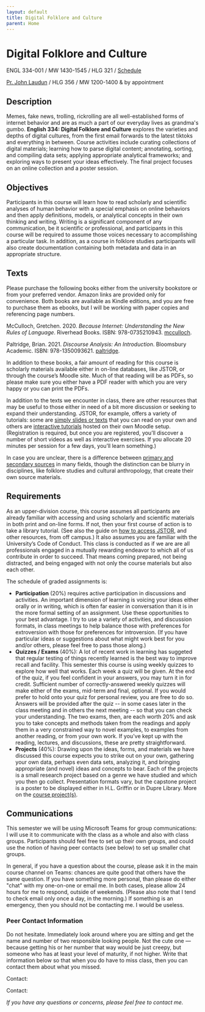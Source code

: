 ```yaml
---
layout: default
title: Digital Folklore and Culture
parent: Home
---
```



<!-- <p><img alt="Illustration of Digital Culture's Complex Networks" src="images/334-banner.png" width="500" align = "center"/></p> -->

# Digital Folklore and Culture

ENGL 334-001 / MW 1430-1545 / HLG 321 / [Schedule](schedule.md)

[Pr. John Laudun](https://johnlaudun.net/) / HLG 356 / MW 1200-1400 & by appointment


## Description

Memes, fake news, trolling, rickrolling are all well-established forms of internet behavior and are as much a part of our everyday lives as grandma's gumbo. **English 334: Digital Folklore and Culture** explores the varieties and depths of digital cultures, from the first email forwards to the latest tiktoks and everything in between. Course activities include curating collections of digital materials; learning how to parse digital content; annotating, sorting, and compiling data sets; applying appropriate analytical frameworks; and exploring ways to present your ideas effectively. The final project focuses on an online collection and a poster session.

## Objectives

Participants in this course will learn how to read scholarly and scientific analyses of human behavior with a special emphasis on online behaviors and then apply definitions, models, or analytical concepts in their own thinking and writing. Writing is a significant component of any communication, be it scientific or professional, and participants in this course will be required to assume those voices necessary to accomplishing a particular task. In addition, as a course in folklore studies participants will also create documentation containing both metadata and data in an appropriate structure.

## Texts

Please purchase the following books either from the university bookstore or from your preferred vendor. Amazon links are provided only for convenience. Both books are available as Kindle editions, and you are free to purchase them as ebooks, but I will be working with paper copies and referencing page numbers. 

McCulloch, Gretchen. 2020. _Because Internet: Understanding the New Rules of Language_. Riverhead Books. ISBN: 978-0735210943. [mcculloch][].

Paltridge, Brian. 2021. _Discourse Analysis: An Introduction_. Bloomsbury Academic. ISBN: 978-1350093621. [paltridge][].

[mcculloch]: https://www.amazon.com/Because-Internet-Understanding-Rules-Language/dp/0735210942/
[paltridge]: https://www.amazon.com/Discourse-Analysis-Introduction-Bloomsbury/dp/1350093629/

In addition to these books, a fair amount of reading for this course is scholarly materials available either in on-line databases, like JSTOR, or through the course’s Moodle site. Much of that reading will be as PDFs, so please make sure you either have a PDF reader with which you are very happy or you can print the PDFs. 

In addition to the texts we encounter in class, there are other resources that may be useful to those either in need of a bit more discussion or seeking to expand their understanding. JSTOR, for example, offers a variety of tutorials: some are [simply slides or texts][] that you can read on your own and others are [interactive tutorials][] hosted on their own Moodle setup. (Registration is required, but once you are registered, you’ll discover a number of short videos as well as interactive exercises. If you allocate 20 minutes per session for a few days, you’ll learn something.)

In case you are unclear, there is a difference between [primary and secondary sources][] in many fields, though the distinction can be blurry in disciplines, like folklore studies and cultural anthropology, that create their own source materials.

[simply slides or texts]: http://about.jstor.org/jstor-help-support/how-to-use-jstor#398477
[interactive tutorials]: http://researchbasics.jstor.org/moodle/
[primary and secondary sources]: https://www.youtube.com/watch?v=jCzjn73QmVM&list=FLQM-7sUBV6Z-PVas0S4k0lw

## Requirements

As an upper-division course, this course assumes all participants are already familiar with accessing and using scholarly and scientific materials in both print and on-line forms. If not, then your first course of action is to take a library tutorial. (See also the guide on [how to access JSTOR](./guides/access.md), and other resources, from off campus.) It also assumes you are familiar with the University’s Code of Conduct. This class is conducted as if we are are all professionals engaged in a mutually rewarding endeavor to which all of us contribute in order to succeed. That means coming prepared, not being distracted, and being engaged with not only the course materials but also each other.

The schedule of graded assignments is:

* **Participation** (20%) requires active participation in discussions and activities. An important dimension of learning is voicing your ideas either orally or in writing, which is often far easier in conversation than it is in the more formal setting of an assignment. Use these opportunities to your best advantage. I try to use a variety of activities, and discussion formats, in class meetings to help balance those with preferences for extroversion with those for preferences for introversion. (If you have particular ideas or suggestions about what might work best for you and/or others, please feel free to pass those along.)
* **Quizzes / Exams** (40%): A lot of recent work in learning has suggeted that regular testing of things recently learned is the best way to improve recall and facility. This semester this course is using weekly quizzes to explore how well that works. Each week a quiz will be given. At the end of the quiz, if you feel confident in your answers, you may turn it in for credit. Sufficient number of correctly-answered weekly quizzes will make either of the exams, mid-term and final, optional. If you would prefer to hold onto your quiz for personal review, you are free to do so. Answers will be provided after the quiz -- in some cases later in the class meeting and in others the next meeting -- so that you can check your understanding. The two exams, then, are each worth 20% and ask you to take concepts and methods taken from the readings and apply them in a very constrained way to novel examples, to examples from another reading, or from your own work. If you've kept up with the reading, lectures, and discussions, these are pretty straightforward. 
* **Projects** (40%): Drawing upon the ideas, forms, and materials we have discussed this course expects you to strike out on your own, gathering your own data, perhaps even data sets, analyzing it, and bringing appropriate (and novel) ideas and concepts to bear. Each of the projects is a small research project based on a genre we have studied and which you then go collect. Presentation formats vary, but the capstone project is a poster to be displayed either in H.L. Griffin or in Dupre Library. More on the [course project(s)](projects.md).

## Communications

This semester we will be using Microsoft Teams for group communications: I will use it to communicate with the class as a whole and also with class groups. Participants should feel free to set up their own groups, and could use the notion of having peer contacts (see below) to set up smaller chat groups. 

In general, if you have a question about the course, please ask it in the main course channel on Teams: chances are quite good that others have the same question. If you have something more personal, than please do either "chat" with my one-on-one or email me. In both cases, please allow 24 hours for me to respond, outside of weekends. (Please also note that I tend to check email only once a day, in the morning.) If something is an emergency, then you should not be contacting me. I would be useless. 

### Peer Contact Information

Do not hesitate. Immediately look around where you are sitting and get the name and number of two responsible looking people. Not the cute one — because getting his or her number that way would be just creepy, but someone who has at least your level of maturity, if not higher. Write that information below so that when you do have to miss class, then you can contact them about what you missed.

Contact:

Contact:



*If you have any questions or concerns, please feel free to contact me.*